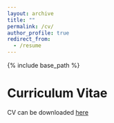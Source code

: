 ```yaml
---
layout: archive
title: ""
permalink: /cv/
author_profile: true
redirect_from:
  - /resume
---
```


{% include base_path %}

Curriculum Vitae
======
CV can be downloaded [here](traben.github.io/files/no-personal-CV.pdf)
<object data="traben.github.io/files/no-personal-CV.pdf" width="1000" height="1000" type="application/pdf"></object>

